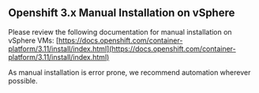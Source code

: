 ## Openshift 3.x Manual Installation on vSphere

Please review the following documentation for manual installation on vSphere VMs:
[https://docs.openshift.com/container-platform/3.11/install/index.html](https://docs.openshift.com/container-platform/3.11/install/index.html)

As manual installation is error prone, we recommend automation wherever possible.